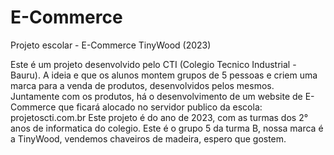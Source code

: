 # E-Commerce
Projeto escolar - E-Commerce TinyWood (2023)

Este é um projeto desenvolvido pelo CTI (Colegio Tecnico Industrial - Bauru).
A ideia e que os alunos montem grupos de 5 pessoas e criem uma marca para a venda de produtos, desenvolvidos pelos mesmos.
Juntamente com os produtos, há o desenvolvimento de um website de E-Commerce que ficará alocado no servidor publico da escola: projetoscti.com.br
Este projeto é do ano de 2023, com as turmas dos 2° anos de informatica do colegio.
Este é o grupo 5 da turma B, nossa marca é a TinyWood, vendemos chaveiros de madeira, espero que gostem.
